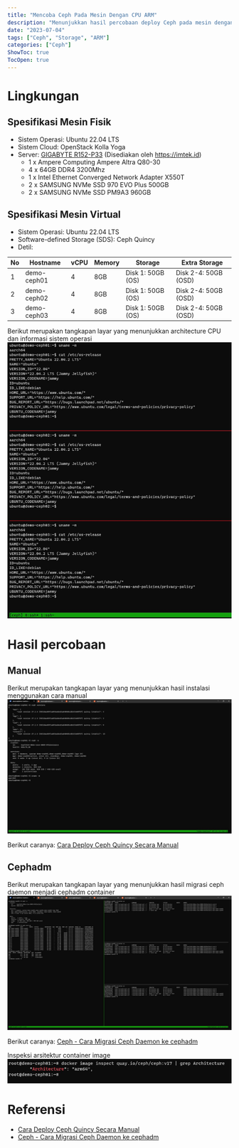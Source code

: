 ```yaml
---
title: "Mencoba Ceph Pada Mesin Dengan CPU ARM"
description: "Menunjukkan hasil percobaan deploy Ceph pada mesin dengan CPU ARM"
date: "2023-07-04"
tags: ["Ceph", "Storage", "ARM"]
categories: ["Ceph"]
ShowToc: true
TocOpen: true
---
```


# Lingkungan
## Spesifikasi Mesin Fisik
- Sistem Operasi: Ubuntu 22.04 LTS
- Sistem Cloud: OpenStack Kolla Yoga
- Server: [GIGABYTE R152-P33](https://www.gigabyte.com/Enterprise/Rack-Server/R152-P33-rev-100) (Disediakan oleh https://imtek.id)
  - 1 x Ampere Computing Ampere Altra Q80-30
  - 4 x 64GB DDR4 3200Mhz
  - 1 x Intel Ethernet Converged Network Adapter X550T
  - 2 x SAMSUNG NVMe SSD 970 EVO Plus 500GB
  - 2 x SAMSUNG NVMe SSD PM9A3 960GB
## Spesifikasi Mesin Virtual
- Sistem Operasi: Ubuntu 22.04 LTS
- Software-defined Storage (SDS): Ceph Quincy
- Detil:

| No | Hostname    | vCPU | Memory | Storage            | Extra Storage        |
|----|-------------|------|--------|--------------------|----------------------|
| 1  | demo-ceph01 | 4    | 8GB    | Disk 1: 50GB (OS)  | Disk 2-4: 50GB (OSD) |
| 2  | demo-ceph02 | 4    | 8GB    | Disk 1: 50GB (OS)  | Disk 2-4: 50GB (OSD) |
| 3  | demo-ceph03 | 4    | 8GB    | Disk 1: 50GB (OS)  | Disk 2-4: 50GB (OSD) |

Berikut merupakan tangkapan layar yang menunjukkan architecture CPU dan informasi sistem operasi
![](/images/mencoba-ceph-pada-mesin-dengan-cpu-arm-image1.jpg)
# Hasil percobaan
## Manual
Berikut merupakan tangkapan layar yang menunjukkan hasil instalasi menggunakan cara manual
![](/images/mencoba-ceph-pada-mesin-dengan-cpu-arm-image2.jpg)

Berikut caranya: [Cara Deploy Ceph Quincy Secara Manual](/posts/ceph/cara-deploy-ceph-secara-manual)

## Cephadm
Berikut merupakan tangkapan layar yang menunjukkan hasil migrasi ceph daemon menjadi cephadm container
![](/images/mencoba-ceph-pada-mesin-dengan-cpu-arm-image3.jpg)

Berikut caranya: [Ceph - Cara Migrasi Ceph Daemon ke cephadm](posts/ceph/cara-migrasi-ceph-daemon-ke-cephadm)

Inspeksi arsitektur container image
![](/images/mencoba-ceph-pada-mesin-dengan-cpu-arm-image4.jpg)

# Referensi
- [Cara Deploy Ceph Quincy Secara Manual](/posts/ceph/cara-deploy-ceph-secara-manual)
- [Ceph - Cara Migrasi Ceph Daemon ke cephadm](posts/ceph/cara-migrasi-ceph-daemon-ke-cephadm)
